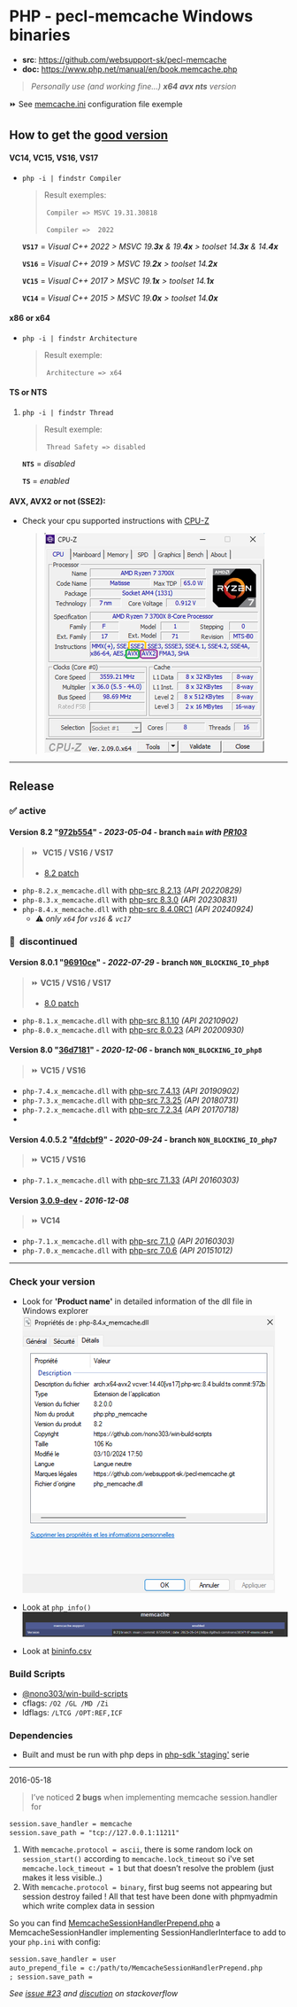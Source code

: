# PHP - pecl-memcache Windows binaries

- **src**: https://github.com/websupport-sk/pecl-memcache
- **doc:** https://www.php.net/manual/en/book.memcache.php

> *Personally use (and working fine...) **x64 avx nts** version* 

:fast_forward: See [memcache.ini](memcache.ini) configuration file exemple

## How to get the [good version](bininfo.csv)

#### **VC14**, **VC15**, **VS16**, **VS17**

   - `php -i | findstr Compiler`

     > Result exemples:
     >
     > ​	`Compiler => MSVC 19.31.30818`
     >
     > ​	`Compiler =>  2022`
   
     **`VS17`** = *Visual C++ 2022 > MSVC 19.**3x** & 19.**4x** > toolset 14.**3x** & 14.**4x***
   
     **`VS16`** = *Visual C++ 2019 > MSVC 19.**2x** > toolset 14.**2x***
   
     **`VC15`** = *Visual C++ 2017 > MSVC 19.**1x** > toolset 14.**1x***
   
     **`VC14`** = *Visual C++ 2015 > MSVC 19.**0x** > toolset 14.**0x***

#### **x86** or **x64**

   - `php -i | findstr Architecture`

     > Result exemple:
     >
     > ​	`Architecture => x64`

#### **TS** or **NTS**

   1) `php -i | findstr Thread`

      > Result exemple:
      >
      > ​	`Thread Safety => disabled`
      
      **`NTS`** = *disabled*
      
      **`TS`** = *enabled*

#### **AVX**, **AVX2** or not (**SSE2**): 

   - Check your cpu supported instructions with [CPU-Z](https://www.cpuid.com/softwares/cpu-z.html)

     > ![](./avx.png)

---

## Release

### :white_check_mark: **active**

#### Version 8.2 "[972b554](https://github.com/websupport-sk/pecl-memcache/commit/972b554c4a08acdebeae3591835e1a0ab3a7bd92)" - *2023-05-04* - branch `main` _with [PR103](https://github.com/websupport-sk/pecl-memcache/pull/103)_ 

> :fast_forward: ​ **VC15 / VS16 / VS17**
>
> - [8.2 patch](82.patch)

-  `php-8.2.x_memcache.dll` with [php-src 8.2.13](https://github.com/php/php-src/tree/php-8.2.13) _(API 20220829)_ 
-  `php-8.3.x_memcache.dll` with [php-src 8.3.0](https://github.com/php/php-src/tree/php-8.3.0) _(API 20230831)_
-  `php-8.4.x_memcache.dll` with [php-src 8.4.0RC1](https://github.com/php/php-src/tree/php-8.4.0RC1) _(API 20240924)_
   -  :warning: *only `x64` for `vs16` & `vc17`*


###  :red_circle: ​ **discontinued** 

#### Version 8.0.1 "[96910ce](https://github.com/websupport-sk/pecl-memcache/commit/96910ce9c4b59733d94162f422918256fe738e83)" - *2022-07-29* - branch `NON_BLOCKING_IO_php8`

> :fast_forward: **VC15 / VS16 / VS17**
>
> - [8.0 patch](8.0.patch) 

- `php-8.1.x_memcache.dll` with [php-src 8.1.10](https://github.com/php/php-src/tree/php-8.1.10) _(API 20210902)_
- `php-8.0.x_memcache.dll` with [php-src 8.0.23](https://github.com/php/php-src/tree/php-8.0.23) _(API 20200930)_

#### Version 8.0 "[36d7181](https://github.com/websupport-sk/pecl-memcache/commit/36d71814591db47c58800e7c24ad77df1bf14ab1)" - *2020-12-06* - branch `NON_BLOCKING_IO_php8`

> :fast_forward:  **VC15 / VS16**
>

- `php-7.4.x_memcache.dll` with [php-src 7.4.13](https://github.com/php/php-src/tree/php-7.4.13) _(API 20190902)_
- `php-7.3.x_memcache.dll` with [php-src 7.3.25](https://github.com/php/php-src/tree/php-7.3.25) _(API 20180731)_
- `php-7.2.x_memcache.dll` with [php-src 7.2.34](https://github.com/php/php-src/tree/php-7.2.34) _(API 20170718)_
- 

#### Version 4.0.5.2 "[4fdcbf9](https://github.com/websupport-sk/pecl-memcache/commit/4fdcbf9fdb6876b50cd73c614bf8130ee10ce2d2)" - *2020-09-24* - branch `NON_BLOCKING_IO_php7`

> :fast_forward:  **VC15 / VS16**
>

- `php-7.1.x_memcache.dll` with [php-src 7.1.33](https://github.com/php/php-src/tree/php-7.1.33) _(API 20160303)_

#### Version [3.0.9-dev](https://github.com/websupport-sk/pecl-memcache/commit/4991c2fff22d00dc81014cc92d2da7077ef4bc86) - *2016-12-08*

> :fast_forward:  **VC14**
>

- `php-7.1.x_memcache.dll` with [php-src 7.1.0](https://github.com/php/php-src/tree/php-7.1.0) _(API 20160303)_
- `php-7.0.x_memcache.dll` with [php-src 7.0.6](https://github.com/php/php-src/tree/php-7.0.6) _(API 20151012)_

----
### Check your version

- Look for **'Product name'** in detailed information of the dll file in Windows explorer 
  ![image-20201114113957010](README_1.png)

- Look at `php_info()` 
  ![image-20201114113957010](README_2.png)

- Look at [bininfo.csv](./bininfo.csv)

### Build Scripts

- [@nono303/win-build-scripts](https://github.com/nono303/win-build-scripts)
- cflags: `/O2 /GL /MD /Zi`
- ldflags: `/LTCG /OPT:REF,ICF`

### Dependencies

- Built and must be run with php deps in [php-sdk 'staging'](https://windows.php.net/downloads/php-sdk/deps/series/) serie

----
2016-05-18

> I’ve noticed __2 bugs__ when implementing memcache session.handler for 
```
session.save_handler = memcache
session.save_path = "tcp://127.0.0.1:11211"
```
1. With ```memcache.protocol = ascii```, there is some random lock on ```session_start()``` according to ```memcache.lock_timeout```
so i've set ```memcache.lock_timeout = 1``` but that doesn’t resolve the problem (just makes it less visible..)
2. With ```memcache.protocol = binary```, first bug seems not appearing but session destroy failed !
All that test have been done with phpmyadmin which write complex data in session

So you can find [MemcacheSessionHandlerPrepend.php](MemcacheSessionHandlerPrepend.php) a MemcacheSessionHandler implementing SessionHandlerInterface to add to your `php.ini` with config:
```
session.save_handler = user
auto_prepend_file = c:/path/to/MemcacheSessionHandlerPrepend.php
; session.save_path = 
```
_See [issue #23](https://github.com/websupport-sk/pecl-memcache/issues/23#issuecomment-327702906) and [discution](http://stackoverflow.com/questions/34952502/memcache-for-php7-on-windows/) on stackoverflow_

